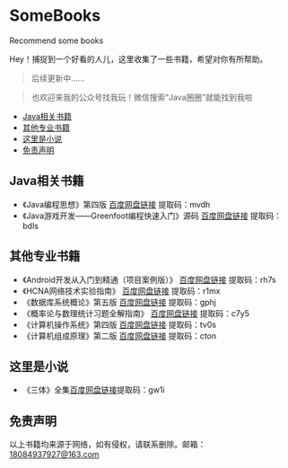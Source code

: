 # SomeBooks
Recommend some books

Hey！捕捉到一个好看的人儿，这里收集了一些书籍，希望对你有所帮助。
>后续更新中……

>也欢迎来我的公众号找我玩！微信搜索“Java圈圈”就能找到我啦


* [Java相关书籍](#java相关书籍)
* [其他专业书籍](#其他专业书籍)
* [这里是小说](#这里是小说)
* [免责声明](#免责声明)


## Java相关书籍
- 《Java编程思想》第四版 [百度网盘链接](https://pan.baidu.com/s/13je_qC7gZ5A79mvEVlKz7Q ) 提取码：mvdh
- 《Java游戏开发——Greenfoot编程快速入门》源码 [百度网盘链接](https://pan.baidu.com/s/1Y4wNi336RS64QyZjshbyRw) 提取码：bdls
## 其他专业书籍
- 《Android开发从入门到精通（项目案例版）》 [百度网盘链接](https://pan.baidu.com/s/1eUYexktNfgpyHTJlQr591Q) 提取码：rh7s
- 《HCNA网络技术实验指南》 [百度网盘链接](https://pan.baidu.com/s/11G2qaY_5V0mDFizTV4IQAg) 提取码：r1mx
- 《数据库系统概论》第五版 [百度网盘链接](https://pan.baidu.com/s/1V4MkcFpiO3qSDJZXaC7B8g) 提取码：gphj
- 《概率论与数理统计习题全解指南》 [百度网盘链接](https://pan.baidu.com/s/18NOPHA-1yz1He_J9C9lCnQ) 提取码：c7y5
- 《计算机操作系统》第四版 [百度网盘链接](https://pan.baidu.com/s/1Ozt5T2oadEZJ9jq-_roWew) 提取码：tv0s
- 《计算机组成原理》第二版 [百度网盘链接](https://pan.baidu.com/s/1XxU_UJjhSpmHYKED6758xA) 提取码：cton
## 这里是小说
- 《三体》全集[百度网盘链接](https://pan.baidu.com/s/1iVhZVZG-y9XSzK9PIEsxqg)提取码：gw1i 
## 免责声明
以上书籍均来源于网络，如有侵权，请联系删除。邮箱：18084937927@163.com
